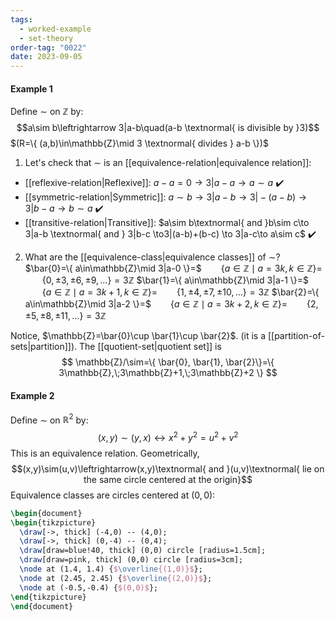 ```yaml
---
tags:
  - worked-example
  - set-theory
order-tag: "0022"
date: 2023-09-05
---
```

#### Example 1
Define $\sim$ on $\mathbb{Z}$ by:
$$a\sim b\leftrightarrow 3|a-b\quad(a-b \textnormal{ is divisible by }3)$$
$(R=\{ (a,b)\in\mathbb{Z}\mid 3 \textnormal{ divides } a-b \})$

1. Let's check that $\sim$ is an [[equivalence-relation|equivalence relation]]:
- [[reflexive-relation|Reflexive]]: $a-a=0\to 3|a-a\to a\sim a$ ✔️
- [[symmetric-relation|Symmetric]]: $a\sim b\to 3|a-b \to 3|-(a-b)\to 3|b-a\to b\sim a$ ✔️
- [[transitive-relation|Transitive]]: $a\sim b\textnormal{ and }b\sim c\to 3|a-b \textnormal{ and } 3|b-c \to3|(a-b)+(b-c) \to 3|a-c\to a\sim c$ ✔️

2. What are the [[equivalence-class|equivalence classes]] of $\sim$?
$\bar{0}=\{ a\in\mathbb{Z}\mid 3|a-0 \}=$
$\;\;\;\quad\{ a\in\mathbb{Z}\mid a=3k,k\in\mathbb{Z} \}=$
$\;\;\;\quad\{ 0,\pm 3,\pm 6,\pm 9,\dots \}=3\mathbb{Z}$
$\bar{1}=\{ a\in\mathbb{Z}\mid 3|a-1 \}=$
$\;\;\;\quad\{ a\in\mathbb{Z}\mid a=3k+1,k\in\mathbb{Z} \}=$
$\;\;\;\quad\{ 1,\pm 4,\pm 7,\pm 10,\dots \}=3\mathbb{Z}$
$\bar{2}=\{ a\in\mathbb{Z}\mid 3|a-2 \}=$
$\;\;\;\quad\{ a\in\mathbb{Z}\mid a=3k+2,k\in\mathbb{Z} \}=$
$\;\;\;\quad\{ 2,\pm 5,\pm 8,\pm 11,\dots \}=3\mathbb{Z}$

Notice, $\mathbb{Z}=\bar{0}\cup \bar{1}\cup \bar{2}$. (it is a [[partition-of-sets|partition]]).
The [[quotient-set|quotient set]] is 
$$
\mathbb{Z}/\sim=\{ \bar{0}, \bar{1}, \bar{2}\}=\{ 3\mathbb{Z},\;3\mathbb{Z}+1,\;3\mathbb{Z}+2 \}
$$

#### Example 2
Define $\sim$ on $\mathbb{R}^{2}$ by:
$$
(x,y)\sim(y,x) \leftrightarrow x^{2}+y^{2}=u^{2}+v^{2}
$$
This is an equivalence relation.
Geometrically,
$$(x,y)\sim(u,v)\leftrightarrow(x,y)\textnormal{ and }(u,v)\textnormal{ lie on the same circle centered at the origin}$$
Equivalence classes are circles centered at $(0,0)$:
```tikz
\begin{document}
\begin{tikzpicture}
  \draw[->, thick] (-4,0) -- (4,0);
  \draw[->, thick] (0,-4) -- (0,4);
  \draw[draw=blue!40, thick] (0,0) circle [radius=1.5cm];
  \draw[draw=pink, thick] (0,0) circle [radius=3cm];
  \node at (1.4, 1.4) {$\overline{(1,0)}$};
  \node at (2.45, 2.45) {$\overline{(2,0)}$};
  \node at (-0.5,-0.4) {$(0,0)$};
\end{tikzpicture}
\end{document}
```

